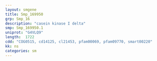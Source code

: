 ```yaml
---
layout: smgene
title: Smp_169950
grp: Smp_16
description: "casein kinase I delta"
smp: Smp_169950.1
uniprot: "G4VLQ9"
length:  1722
cdd: "COG0515, cd14125, cl21453, pfam00069, pfam09770, smart00220"
kk: ns
categories: sm
---
```

